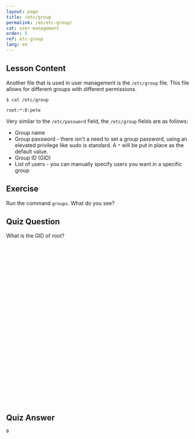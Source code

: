 ```yaml
---
layout: page
title: /etc/group
permalink: /en/etc-group/
cat: user-management
order: 5
ref: etc-group
lang: en
---
```


## Lesson Content

Another file that is used in user management is the `/etc/group` file. This file allows for different groups with different permissions. 

```
$ cat /etc/group

root:*:0:pete
```

Very similar to the `/etc/password` field, the `/etc/group` fields are as follows:

* Group name
* Group password - there isn't a need to set a group password, using an elevated privilege like sudo is standard. A `*` will be put in place as the default value.
* Group ID (GID)
* List of users - you can manually specify users you want in a specific group

## Exercise

Run the command `groups`. What do you see?

## Quiz Question

What is the GID of root?  
<br /><br /><br /><br /><br /><br /><br /><br /><br /><br /><br /><br /><br /><br /><br /><br /><br /><br /><br /><br /><br /><br /><br /><br /><br /><br />
## Quiz Answer

`0`
